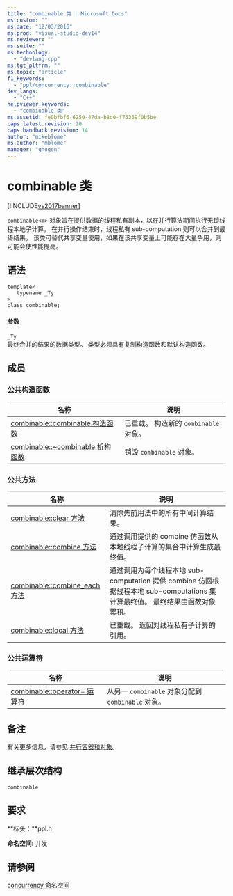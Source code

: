 ```yaml
---
title: "combinable 类 | Microsoft Docs"
ms.custom: ""
ms.date: "12/03/2016"
ms.prod: "visual-studio-dev14"
ms.reviewer: ""
ms.suite: ""
ms.technology: 
  - "devlang-cpp"
ms.tgt_pltfrm: ""
ms.topic: "article"
f1_keywords: 
  - "ppl/concurrency::combinable"
dev_langs: 
  - "C++"
helpviewer_keywords: 
  - "combinable 类"
ms.assetid: fe0bfbf6-6250-47da-b8d0-f75369f0b5be
caps.latest.revision: 20
caps.handback.revision: 14
author: "mikeblome"
ms.author: "mblome"
manager: "ghogen"
---
```

# combinable 类
[!INCLUDE[vs2017banner](../../../assembler/inline/includes/vs2017banner.md)]

`combinable<T>` 对象旨在提供数据的线程私有副本，以在并行算法期间执行无锁线程本地子计算。  在并行操作结束时，线程私有 sub\-computation 则可以合并到最终结果。  该类可替代共享变量使用，如果在该共享变量上可能存在大量争用，则可能会使性能提高。  
  
## 语法  
  
```  
template<  
   typename _Ty  
>  
class combinable;  
```  
  
#### 参数  
 `_Ty`  
 最终合并的结果的数据类型。  类型必须具有复制构造函数和默认构造函数。  
  
## 成员  
  
### 公共构造函数  
  
|名称|说明|  
|--------|--------|  
|[combinable::combinable 构造函数](../Topic/combinable::combinable%20Constructor.md)|已重载。  构造新的 `combinable` 对象。|  
|[combinable::~combinable 析构函数](../Topic/combinable::~combinable%20Destructor.md)|销毁 `combinable` 对象。|  
  
### 公共方法  
  
|名称|说明|  
|--------|--------|  
|[combinable::clear 方法](../Topic/combinable::clear%20Method.md)|清除先前用法中的所有中间计算结果。|  
|[combinable::combine 方法](../Topic/combinable::combine%20Method.md)|通过调用提供的 combine 仿函数从本地线程子计算的集合中计算生成最终值。|  
|[combinable::combine\_each 方法](../Topic/combinable::combine_each%20Method.md)|通过调用为每个线程本地 sub\-computation 提供 combine 仿函根据线程本地 sub\-computations 集计算最终值。  最终结果由函数对象累积。|  
|[combinable::local 方法](../Topic/combinable::local%20Method.md)|已重载。  返回对线程私有子计算的引用。|  
  
### 公共运算符  
  
|名称|说明|  
|--------|--------|  
|[combinable::operator\= 运算符](../Topic/combinable::operator=%20Operator.md)|从另一 `combinable` 对象分配到 `combinable` 对象。|  
  
## 备注  
 有关更多信息，请参见 [并行容器和对象](../../../parallel/concrt/parallel-containers-and-objects.md)。  
  
## 继承层次结构  
 `combinable`  
  
## 要求  
 **标头：**ppl.h  
  
 **命名空间:** 并发  
  
## 请参阅  
 [concurrency 命名空间](../../../parallel/concrt/reference/concurrency-namespace.md)